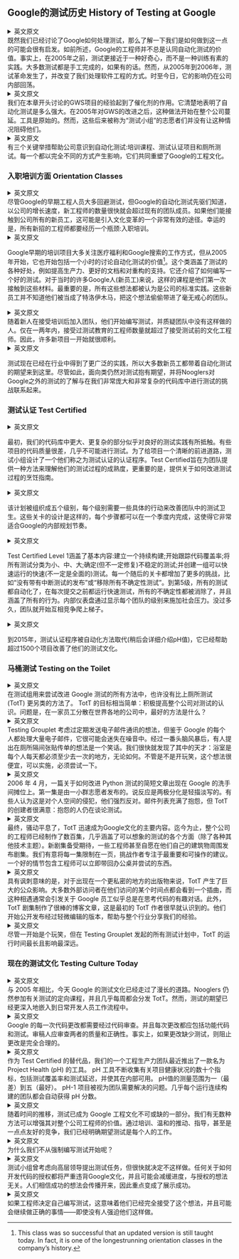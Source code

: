 ## Google的测试历史 History of Testing at Google

<details> <summary>英文原文</summary><div style="border:1px solid #eee;padding:5px;background-color:#F2F2F2">
Now that we’ve discussed how Google approaches testing, it might be enlightening to learn how we got here. As mentioned previously, Google’s engineers didn’t always embrace the value of automated testing. In fact, until 2005, testing was closer to a curiosity than a disciplined practice. Most of the testing was done manually, if it was done at all. However, from 2005 to 2006, a testing revolution occurred and changed the way we approach software engineering. Its effects continue to reverberate within the company to this day.
</div></details>
既然我们已经讨论了Google如何处理测试，那么了解一下我们是如何做到这一点的可能会很有启发。如前所述，Google的工程师并不总是认同自动化测试的价值。事实上，在2005年之前，测试更接近于一种好奇心，而不是一种训练有素的实践。大多数测试都是手工完成的，如果有的话。然而，从2005年到2006年，测试革命发生了，并改变了我们处理软件工程的方式。时至今日，它的影响仍在公司内部回荡。

<details> <summary>英文原文</summary><div style="border:1px solid #eee;padding:5px;background-color:#F2F2F2">
The experience of the GWS project, which we discussed at the opening of this chapter, acted as a catalyst. It made it clear how powerful automated testing could be. Following the improvements to GWS in 2005, the practices began spreading across the entire company. The tooling was primitive. However, the volunteers, who came to be known as the Testing Grouplet, didn’t let that slow them down.
</div></details>
我们在本章开头讨论的GWS项目的经验起到了催化剂的作用。它清楚地表明了自动化测试是多么强大。在2005年对GWS的改进之后，这种做法开始在整个公司蔓延。工具是原始的。然而，这些后来被称为“测试小组”的志愿者们并没有让这种情况阻碍他们。

<details> <summary>英文原文</summary><div style="border:1px solid #eee;padding:5px;background-color:#F2F2F2">
Three key initiatives helped usher automated testing into the company’s consciousness: Orientation Classes, the Test Certified program, and Testing on the Toilet. Each one had influence in a completely different way, and together they reshaped Google’s engineering culture.
</div></details>
有三个关键举措帮助公司意识到自动化测试:培训课程、测试认证项目和厕所测试。每一个都以完全不同的方式产生影响，它们共同重塑了Google的工程文化。

### 入职培训方面 Orientation Classes

<details> <summary>英文原文</summary><div style="border:1px solid #eee;padding:5px;background-color:#F2F2F2">
Even though much of the early engineering staff at Google eschewed testing, the pioneers of automated testing at Google knew that at the rate the company was growing, new engineers would quickly outnumber existing team members. If they could reach all the new hires in the company, it could be an extremely effective avenue for introducing cultural change. Fortunately, there was, and still is, a single choke point that all new engineering hires pass through: orientation.
</div></details>
尽管Google的早期工程人员大多回避测试，但Google的自动化测试先驱们知道，以公司的增长速度，新工程师的数量很快就会超过现有的团队成员。如果他们能接触到公司所有的新员工，这可能是引入文化变革的一个非常有效的途径。幸运的是，所有新招的工程师都要经历一个瓶颈:入职培训。

<details> <summary>英文原文</summary><div style="border:1px solid #eee;padding:5px;background-color:#F2F2F2">
Most of Google’s early orientation program concerned things like medical benefits and how Google Search worked, but starting in 2005 it also began including an hourlong discussion of the value of automated testing.The class covered the various benefits of testing, such as increased productivity, better documentation, and support for refactoring. It also covered how to write a good test. For many Nooglers (new Googlers) at the time, such a class was their first exposure to this material. Most important, all of these ideas were presented as though they were standard practice at the company. The new hires had no idea that they were being used as trojan horses to sneak this idea into their unsuspecting teams.
</div></details>

Google早期的培训项目大多关注医疗福利和Google搜索的工作方式，但从2005年开始，它也开始包括一个小时的讨论自动化测试的价值[^9]。这个类涵盖了测试的各种好处，例如提高生产力、更好的文档和对重构的支持。它还介绍了如何编写一个好的测试。对于当时的许多Google人(新员工)来说，这样的课程是他们第一次接触到这些材料。最重要的是，所有这些想法都被认为是公司的标准实践。这些新员工并不知道他们被当成了特洛伊木马，把这个想法偷偷带进了毫无戒心的团队。

<details> <summary>英文原文</summary><div style="border:1px solid #eee;padding:5px;background-color:#F2F2F2">
As Nooglers joined their teams following orientation, they began writing tests and questioning those on the team who didn’t. Within only a year or two, the population of engineers who had been taught testing outnumbered the pretesting culture engineers. As a result, many new projects started off on the right foot.
</div></details>
随着新人在接受培训后加入团队，他们开始编写测试，并质疑团队中没有这样做的人。仅在一两年内，接受过测试教育的工程师数量就超过了接受测试前的文化工程师。因此，许多新项目一开始就很顺利。

<details> <summary>英文原文</summary><div style="border:1px solid #eee;padding:5px;background-color:#F2F2F2">
Testing has now become more widely practiced in the industry, so most new hires arrive with the expectations of automated testing firmly in place. Nonetheless, orientation classes continue to set expectations about testing and connect what Nooglers know about testing outside of Google to the challenges of doing so in our very large and very complex codebase.
</div></details>

测试现在已经在行业中得到了更广泛的实践，所以大多数新员工都带着自动化测试的期望来到这里。尽管如此，面向类仍然对测试抱有期望，并将Nooglers对Google之外的测试的了解与在我们非常庞大和非常复杂的代码库中进行测试的挑战联系起来。

### 测试认证 Test Certified

<details> <summary>英文原文</summary><div style="border:1px solid #eee;padding:5px;background-color:#F2F2F2">
Initially, the larger and more complex parts of our codebase appeared resistant to good testing practices. Some projects had such poor code quality that they were almost impossible to test. To give projects a clear path forward, the Testing Grouplet devised a certification program that they called Test Certified. Test Certified aimed to give teams a way to understand the maturity of their testing processes and, more critically, cookbook instructions on how to improve it.
</div></details>

最初，我们的代码库中更大、更复杂的部分似乎对良好的测试实践有所抵触。有些项目的代码质量很差，几乎不可能进行测试。为了给项目一个清晰的前进道路，测试小组设计了一个他们称之为测试认证的认证程序。Test Certified旨在为团队提供一种方法来理解他们的测试过程的成熟度，更重要的是，提供关于如何改进测试过程的烹饪指南。

<details> <summary>英文原文</summary><div style="border:1px solid #eee;padding:5px;background-color:#F2F2F2">
The program was organized into five levels, and each level required some concrete actions to improve the test hygiene on the team. The levels were designed in such a way that each step up could be accomplished within a quarter, which made it a convenient fit for Google’s internal planning cadence.
</div></details>

该计划被组织成五个级别，每个级别需要一些具体的行动来改善团队中的测试卫生。这些关卡的设计是这样的，每个步骤都可以在一个季度内完成，这使得它非常适合Google的内部规划节奏。

<details> <summary>英文原文</summary><div style="border:1px solid #eee;padding:5px;background-color:#F2F2F2">
Test Certified Level 1 covered the basics: set up a continuous build; start tracking code coverage; classify all your tests as small, medium, or large; identify (but don’t necessarily fix) flaky tests; and create a set of fast (not necessarily comprehensive) tests that can be run quickly. Each subsequent level added more challenges like “no releases with broken tests” or “remove all nondeterministic tests.” By Level 5, all tests were automated, fast tests were running before every commit, all nondeterminism had been removed, and every behavior was covered. An internal dashboard applied social pressure by showing the level of every team. It wasn’t long before teams were competing with one another to climb the ladder.
</div></details>

Test Certified Level 1涵盖了基本内容:建立一个持续构建;开始跟踪代码覆盖率;将所有测试分类为小、中、大;确定(但不一定修复)不稳定的测试;并创建一组可以快速运行的快速(不一定是全面的)测试。每一个随后的关卡都增加了更多的挑战，比如“没有带有中断测试的发布”或“移除所有不确定性测试”。到第5级，所有的测试都自动化了，在每次提交之前都运行快速测试，所有的不确定性都被消除了，并且涵盖了所有的行为。内部仪表盘通过显示每个团队的级别来施加社会压力。没过多久，团队就开始互相竞争爬上梯子。

<details> <summary>英文原文</summary><div style="border:1px solid #eee;padding:5px;background-color:#F2F2F2">
By the time the Test Certified program was replaced by an automated approach in 2015 (more on pH later), it had helped more than 1,500 projects improve their testing culture.
</div></details>

到2015年，测试认证程序被自动化方法取代(稍后会详细介绍pH值)，它已经帮助超过1500个项目改善了他们的测试文化。

### 马桶测试 Testing on the Toilet

<details> <summary>英文原文</summary><div style="border:1px solid #eee;padding:5px;background-color:#F2F2F2">
Of all the methods the Testing Grouplet used to try to improve testing at Google, perhaps none was more off-beat than Testing on the Toilet (TotT). The goal of TotT was fairly simple: actively raise awareness about testing across the entire company. The question is, what’s the best way to do that in a company with employees scattered around the world?
</div></details>
在测试组用来尝试改进 Google 测试的所有方法中，也许没有比上厕所测试 (TotT) 更另类的方法了。 TotT 的目标相当简单：积极提高整个公司对测试的认识。问题是，在一家员工分散在世界各地的公司中，最好的方法是什么？

<details> <summary>英文原文</summary><div style="border:1px solid #eee;padding:5px;background-color:#F2F2F2">
The Testing Grouplet considered the idea of a regular email newsletter, but given the heavy volume of email everyone deals with at Google, it was likely to become lost in the noise. After a little bit of brainstorming, someone proposed the idea of posting flyers in the restroom stalls as a joke. We quickly recognized the genius in it: the bathroom is one place that everyone must visit at least once each day, no matter what. Joke or not, the idea was cheap enough to implement that it had to be tried.
</div></details>
Testing Grouplet 考虑过定期发送电子邮件通讯的想法，但鉴于 Google 的每个人都处理大量电子邮件，它很可能会迷失在噪音中。经过一番头脑风暴后，有人提出在厕所隔间张贴传单的想法是一个笑话。我们很快就发现了其中的天才：浴室是每个人每天都必须至少去一次的地方，无论如何。不管是不是开玩笑，这个想法很便宜，可以实施，必须尝试一下。

<details> <summary>英文原文</summary><div style="border:1px solid #eee;padding:5px;background-color:#F2F2F2">
In April 2006, a short writeup covering how to improve testing in Python appeared in restroom stalls across Google. This first episode was posted by a small band of volunteers. To say the reaction was polarized is an understatement; some saw it as an invasion of personal space, and they objected strongly. Mailing lists lit up with complaints, but the TotT creators were content: the people complaining were still talking about testing.
</div></details>
2006 年 4 月，一篇关于如何改进 Python 测试的简短文章出现在 Google 的洗手间摊位上。第一集是由一小群志愿者发布的。说反应是两极分化是轻描淡写的。有些人认为这是对个人空间的侵犯，他们强烈反对。邮件列表充满了抱怨，但 TotT 的创建者很满意：抱怨的人仍在谈论测试。

<details> <summary>英文原文</summary><div style="border:1px solid #eee;padding:5px;background-color:#F2F2F2">
Ultimately, the uproar subsided and TotT quickly became a staple of Google culture. To date, engineers from across the company have produced several hundred episodes, covering almost every aspect of testing imaginable (in addition to a variety of other technical topics). New episodes are eagerly anticipated and some engineers even volunteer to post the episodes around their own buildings. We intentionally limit each episode to exactly one page, challenging authors to focus on the most important and actionable advice. A good episode contains something an engineer can take back to the desk immediately and try.
</div></details>
最终，骚动平息了，TotT 迅速成为Google文化的主要内容。迄今为止，整个公司的工程师已经制作了数百集，几乎涵盖了可以想象的测试的各个方面（除了各种其他技术主题）。新剧集备受期待，一些工程师甚至自愿在他们自己的建筑物周围发布剧集。我们有意将每一集限制在一页，挑战作者专注于最重要和可操作的建议。一个好的情节包含工程师可以立即带回办公桌并尝试的东西。

<details> <summary>英文原文</summary><div style="border:1px solid #eee;padding:5px;background-color:#F2F2F2">
Ironically for a publication that appears in one of the more private locations, TotT has had an outsized public impact. Most external visitors see an episode at some point in their visit, and such encounters often lead to funny conversations about how Googlers always seem to be thinking about code. Additionally, TotT episodes make great blog posts, something the original TotT authors recognized early on. They began publishing lightly edited versions publicly, helping to share our experience with the industry at large.
</div></details>
具有讽刺意味的是，对于出现在一个更私密的地方的出版物来说，TotT 产生了巨大的公众影响。大多数外部访问者在他们访问的某个时间点都会看到一个插曲，而这种相遇通常会引发关于 Google 员工似乎总是在思考代码的有趣对话。此外，TotT 剧集制作了很棒的博客文章，这是最初的 TotT 作者很早就认识到的。他们开始公开发布经过轻微编辑的版本，帮助与整个行业分享我们的经验。

<details> <summary>英文原文</summary><div style="border:1px solid #eee;padding:5px;background-color:#F2F2F2">
Despite starting as a joke, TotT has had the longest run and the most profound impact of any of the testing initiatives started by the Testing Grouplet.
</div></details>
尽管一开始是个玩笑，但在 Testing Grouplet 发起的所有测试计划中，TotT 的运行时间最长且影响最深远。

### 现在的测试文化 Testing Culture Today

<details> <summary>英文原文</summary><div style="border:1px solid #eee;padding:5px;background-color:#F2F2F2">
Testing culture at Google today has come a long way from 2005. Nooglers still attend orientation classes on testing, and TotT continues to be distributed almost weekly. However, the expectations of testing have more deeply embedded themselves in the daily developer workflow.
</div></details>
与 2005 年相比，今天 Google 的测试文化已经走过了漫长的道路。Nooglers 仍然参加有关测试的定向课程，并且几乎每周都会分发 TotT。然而，测试的期望已经更深入地嵌入到日常开发人员工作流程中。

<details> <summary>英文原文</summary><div style="border:1px solid #eee;padding:5px;background-color:#F2F2F2">
Every code change at Google is required to go through code review. And every change is expected to include both the feature code and tests. Reviewers are expected to review the quality and correctness of both. In fact, it is perfectly reasonable to block a change if it is missing tests.
</div></details>
Google 的每一次代码更改都需要经过代码审查。并且每次更改都应包括功能代码和测试。审稿人应审查两者的质量和正确性。事实上，如果更改缺少测试，则阻止更改是完全合理的。

<details> <summary>英文原文</summary><div style="border:1px solid #eee;padding:5px;background-color:#F2F2F2">
As a replacement for Test Certified, one of our engineering productivity teams recently launched a tool called Project Health (pH). The pH tool continuously gathers dozens of metrics on the health of a project, including test coverage and test latency, and makes them available internally. pH is measured on a scale of one (worst) to five (best). A pH-1 project is seen as a problem for the team to address. Almost every team that runs a continuous build automatically gets a pH score.
</div></details>
作为 Test Certified 的替代品，我们的一个工程生产力团队最近推出了一款名为 Project Health (pH) 的工具。 pH 工具不断收集有关项目健康状况的数十个指标，包括测试覆盖率和测试延迟，并使其在内部可用。 pH值的测量范围为一（最差）到五（最好）。 pH-1 项目被视为团队需要解决的问题。几乎每个运行连续构建的团队都会自动获得 pH 分数。

<details> <summary>英文原文</summary><div style="border:1px solid #eee;padding:5px;background-color:#F2F2F2">
Over time, testing has become an integral part of Google’s engineering culture. We have myriad ways to reinforce its value to engineers across the company. Through a combination of training, gentle nudges, mentorship, and, yes, even a little friendly competition, we have created the clear expectation that testing is everyone’s job.
</div></details>
随着时间的推移，测试已成为 Google 工程文化不可或缺的一部分。我们有无数种方法可以增强其对整个公司工程师的价值。通过培训、温和的推动、指导，甚至是一点点友好的竞争，我们已经明确期望测试是每个人的工作。

<details> <summary>英文原文</summary><div style="border:1px solid #eee;padding:5px;background-color:#F2F2F2">
Why didn’t we start by mandating the writing of tests?
</div></details>
为什么我们不从强制编写测试开始呢？

<details> <summary>英文原文</summary><div style="border:1px solid #eee;padding:5px;background-color:#F2F2F2">
The Testing Grouplet had considered asking for a testing mandate from senior leadership but quickly decided against it. Any mandate on how to develop code would be seriously counter to Google culture and likely slow the progress, independent of the idea being mandated. The belief was that successful ideas would spread, so the focus became demonstrating success.
</div></details>
测试小组曾考虑向高层领导提出测试任务，但很快就决定不这样做。任何关于如何开发代码的授权都将严重违背Google文化，并且可能会减缓进度，与授权的想法无关。人们相信成功的想法会传播开来，因此重点变成了展示成功。

<details> <summary>英文原文</summary><div style="border:1px solid #eee;padding:5px;background-color:#F2F2F2">
If engineers were deciding to write tests on their own, it meant that they had fully accepted the idea and were likely to keep doing the right thing—even if no one was compelling them to.
</div></details>
如果工程师决定自己编写测试，这意味着他们已经完全接受了这个想法，并且可能会继续做正确的事情——即使没有人强迫他们这样做。





[^9]:This class was so successful that an updated version is still taught today. In fact, it is one of the longestrunning orientation classes in the company’s history.


